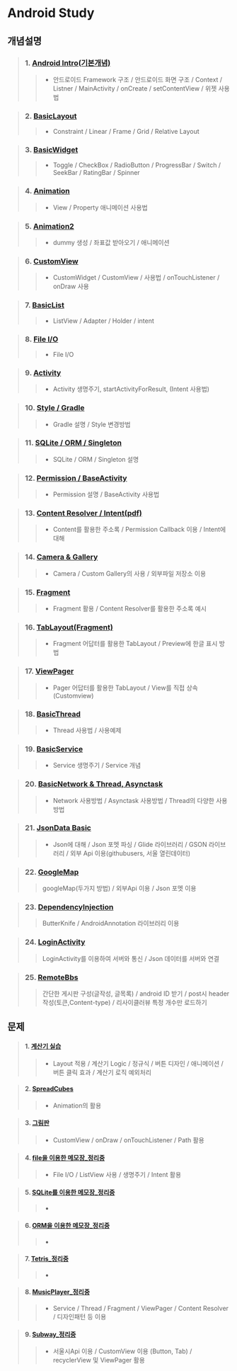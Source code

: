 # Android Study

## 개념설명
> ### 1. [Android Intro(기본개념)](https://github.com/Lee-KyungSeok/Study/tree/master/Android/Contents/Basic%20Concept)
>> - 안드로이드 Framework 구조 / 안드로이드 화면 구조 / Context / Listner / MainActivity / onCreate / setContentView / 위젯 사용법

> ### 2. [BasicLayout](https://github.com/Lee-KyungSeok/Study/tree/master/Android/Contents/BasicLayout)
>> - Constraint / Linear / Frame / Grid / Relative Layout

> ### 3. [BasicWidget](https://github.com/Lee-KyungSeok/Study/tree/master/Android/Contents/BasicWidget)
>> - Toggle / CheckBox / RadioButton / ProgressBar / Switch / SeekBar / RatingBar / Spinner

> ### 4. [Animation](https://github.com/Lee-KyungSeok/Study/tree/master/Android/Contents/Animation)
>> - View / Property 애니메이션 사용법

> ### 5. [Animation2 ](https://github.com/Lee-KyungSeok/Study/tree/master/Android/Contents/Animation2)
>> - dummy 생성 / 좌표값 받아오기 / 애니메이션

> ### 6. [CustomView](https://github.com/Lee-KyungSeok/Study/tree/master/Android/Contents/CustomView)
>> - CustomWidget / CustomView / 사용법 / onTouchListener / onDraw 사용

> ### 7. [BasicList](https://github.com/Lee-KyungSeok/Study/tree/master/Android/Contents/BasicList)
>> - ListView / Adapter / Holder / intent

> ### 8. [File I/O](https://github.com/Lee-KyungSeok/Study/tree/master/Android/Contents/FileIO)
>> - File I/O

> ### 9. [Activity ](https://github.com/Lee-KyungSeok/Study/tree/master/Android/Contents/Activity)
>> - Activity 생명주기, startActivityForResult, (Intent 사용법)

> ### 10. [Style /  Gradle](https://github.com/Lee-KyungSeok/Study/tree/master/Android/Contents/Gradle,Style)
>> - Gradle 설명 / Style 변경방법

> ### 11. [SQLite / ORM / Singleton ](https://github.com/Lee-KyungSeok/Study/tree/master/Android/Contents/SQLite%2CORM%2CSingleton)
>> - SQLite / ORM / Singleton 설명

> ### 12. [Permission /  BaseActivity](https://github.com/Lee-KyungSeok/Study/tree/master/Android/Contents/Permission)
>> - Permission 설명 / BaseActivity 사용법

> ### 13. [Content Resolver / Intent(pdf)](https://github.com/Lee-KyungSeok/Study/tree/master/Android/Contents/ContactPractice)
>> - Content를 활용한 주소록 / Permission Callback 이용 / Intent에 대해

> ### 14. [Camera & Gallery](https://github.com/Lee-KyungSeok/Study/tree/master/Android/Contents/Camera)
>> - Camera / Custom Gallery의 사용 / 외부파일 저장소 이용

> ### 15. [Fragment](https://github.com/Lee-KyungSeok/Study/tree/master/Android/Contents/BasicFragment)
>> - Fragment 활용 / Content Resolver를 활용한 주소록 예시

> ### 16. [TabLayout(Fragment)](https://github.com/Lee-KyungSeok/Study/tree/master/Android/Contents/TapLayout)
>> - Fragment 어답터를 활용한 TabLayout / Preview에 한글 표시 방법

> ### 17. [ViewPager](https://github.com/Lee-KyungSeok/Study/tree/master/Android/Contents/TabLayoutView)
>> - Pager 어답터를 활용한 TabLayout / View를 직접 상속(Customview)

> ### 18. [BasicThread](https://github.com/Lee-KyungSeok/Study/tree/master/Android/Contents/BasicThread)
>> - Thread 사용법 / 사용예제

> ### 19. [BasicService](https://github.com/Lee-KyungSeok/Study/tree/master/Android/Contents/ServiceBasic)
>> - Service 생명주기 / Service 개념

> ### 20. [BasicNetwork & Thread, Asynctask](https://github.com/Lee-KyungSeok/Study/tree/master/Android/Contents/BasicNetwork)
>> - Network 사용방법 / Asynctask 사용방법 / Thread의 다양한 사용 방법

> ### 21. [JsonData Basic](https://github.com/Lee-KyungSeok/Study/tree/master/Android/Contents/JsonDataPractice)
>> - Json에 대해 / Json 포멧 파싱 / Glide 라이브러리 / GSON 라이브러리 / 외부 Api 이용(githubusers, 서울 열린데이터)

> ### 22. [GoogleMap](https://github.com/Lee-KyungSeok/Study/tree/master/Android/Contents/MapAndNetwork)
>> googleMap(두가지 방법) / 외부Api 이용 / Json 포멧 이용

> ### 23. [DependencyInjection](https://github.com/Lee-KyungSeok/Study/tree/master/Android/Contents/DependencyInjection)
>> ButterKnife / AndroidAnnotation 라이브러리 이용

> ### 24. [LoginActivity](https://github.com/Lee-KyungSeok/Study/tree/master/Android/Contents/LoginHttp)
>> LoginActivity를 이용하여 서버와 통신 / Json 데이터를 서버와 연결

> ### 25. [RemoteBbs](https://github.com/Lee-KyungSeok/Study/tree/master/Android/Contents/RemoteBbs)
>> 간단한 게시판 구성(글작성, 글목록) / android ID 받기 / post시 header 작성(토큰,Content-type) / 리사이클러뷰 특정 개수만 로드하기

## 문제
>#### 1. [계산기 실습](https://github.com/Lee-KyungSeok/Study/tree/master/Android/Example/BasicCalculator)
>> - Layout 적용 / 계산기 Logic / 정규식 / 버튼 디자인 / 애니메이션 / 버튼 클릭 효과 / 계산기 로직 예외처리

>#### 2. [SpreadCubes](https://github.com/Lee-KyungSeok/Study/tree/master/Android/Example/SpreadCubes)
>> - Animation의 활용

> #### 3. [그림판](https://github.com/Lee-KyungSeok/Study/tree/master/Android/Example/CustomView2)
>> - CustomView / onDraw / onTouchListener / Path 활용

> #### 4. [file을 이용한 메모장_정리중](https://github.com/Lee-KyungSeok/Study/tree/master/Android/Example/AndroidMemoFile)
>> - File I/O / ListView 사용 / 생명주기 / Intent 활용

> #### 5. [SQLite를 이용한 메모장_정리중]()
>> -

> #### 6. [ORM을 이용한 메모장_정리중]()
>> -

> #### 7. [Tetris_정리중]()
>> -

> #### 8. [MusicPlayer_정리중](https://github.com/Lee-KyungSeok/Study/tree/master/Android/Example/MusicPlayer)
>> - Service / Thread / Fragment / ViewPager / Content Resolver / 디자인패턴 등 이용

> #### 9. [Subway_정리중](https://github.com/Lee-KyungSeok/Study/tree/master/Android/Example/SubwaySearch)
>> - 서울시Api 이용 / CustomView 이용 (Button, Tab) / recyclerView 및 ViewPager 활용
